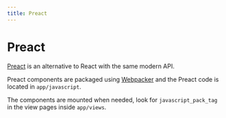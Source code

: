 ```yaml
---
title: Preact
---
```


# Preact

[Preact](https://preactjs.com/) is an alternative to React with the same modern API.

Preact components are packaged using [Webpacker](/frontend/webpacker) and the Preact code is located in `app/javascript`.

The components are mounted when needed, look for `javascript_pack_tag` in the view pages inside `app/views`.

